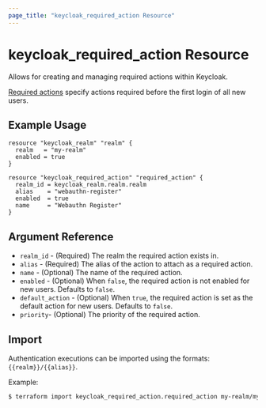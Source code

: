 ```yaml
---
page_title: "keycloak_required_action Resource"
---
```


# keycloak\_required\_action Resource

Allows for creating and managing required actions within Keycloak.

[Required actions](https://www.keycloak.org/docs/latest/server_admin/#con-required-actions_server_administration_guide) specify actions required before the first login of all new users.


## Example Usage

```hcl
resource "keycloak_realm" "realm" {
  realm   = "my-realm"
  enabled = true
}

resource "keycloak_required_action" "required_action" {
  realm_id = keycloak_realm.realm.realm
  alias    = "webauthn-register"
  enabled  = true
  name     = "Webauthn Register"
}
```

## Argument Reference

- `realm_id` - (Required) The realm the required action exists in.
- `alias` - (Required) The alias of the action to attach as a required action.
- `name` - (Optional) The name of the required action.
- `enabled` - (Optional) When `false`, the required action is not enabled for new users. Defaults to `false`.
- `default_action` - (Optional) When `true`, the required action is set as the default action for new users. Defaults to `false`.
- `priority`- (Optional) The priority of the required action.

## Import

Authentication executions can be imported using the formats: `{{realm}}/{{alias}}`.

Example:

```bash
$ terraform import keycloak_required_action.required_action my-realm/my-default-action-alias
```